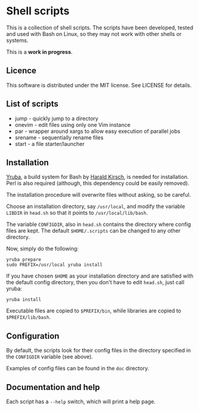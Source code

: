 Shell scripts
======================================================================

This is a collection of shell scripts. The scripts have been developed,
tested and used with Bash on Linux, so they may not work with other shells
or systems.

This is a **work in progress**.

Licence
------------------------------

This software is distributed under the MIT license. See LICENSE for
details.

List of scripts
------------------------------

- jump      - quickly jump to a directory
- onevim    - edit files using only one Vim instance
- par       - wrapper around xargs to allow easy execution of parallel jobs
- srename   - sequentially rename files
- start     - a file starter/launcher

Installation
------------------------------

[Yruba](http://www.pifpafpuf.de/Yruba/), a build system for Bash by
[Harald Kirsch](http://www.pifpafpuf.de/), is needed for installation.
Perl is also required (although, this dependency could be easily
removed).

The installation procedure will overwrite files without asking, so be
careful.

Choose an installation directory, say `/usr/local`, and modify the variable
`LIBDIR` in `head.sh` so that it points to `/usr/local/lib/bash`. 

The variable `CONFIGDIR`, also in `head.sh` contains the directory where
config files are kept. The default `$HOME/.scripts` can be changed to
any other directory.

Now, simply do the following:

    yruba prepare
    sudo PREFIX=/usr/local yruba install

If you have chosen `$HOME` as your installation directory and are
satisfied with the default config directory, then you don't have to edit
`head.sh`, just call yruba:

    yruba install

Executable files are copied to `$PREFIX/bin`, while libraries are copied to
`$PREFIX/lib/bash`.

Configuration
------------------------------

By default, the scripts look for their config files in the directory
specified in the `CONFIGDIR` variable (see above). 

Examples of config files can be found in the `doc` directory.

Documentation and help
------------------------------

Each script has a `--help` switch, which will print a help page.

